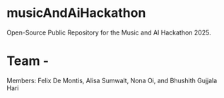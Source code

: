 # musicAndAiHackathon
Open-Source Public Repository for the Music and AI Hackathon 2025. 

# Team - 
Members: Felix De Montis, Alisa Sumwalt, Nona Oi, and Bhushith Gujjala Hari
